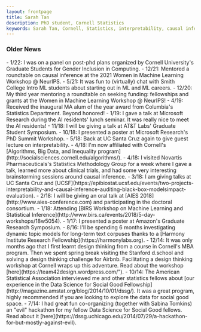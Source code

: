 ```yaml
---
layout: frontpage
title: Sarah Tan
description: PhD student, Cornell Statistics
keywords: Sarah Tan, Cornell, Statistics, interpretability, causal inference
---
```


<div class="row-fluid" id="news"><h3>Older News</h3>
</div>
- 1/22: I was on a panel on post-phd plans organized by Cornell University's Graduate Students for Gender Inclusion in Computing. 
- 12/21: Mentored a roundtable on causal inference at the 2021 Women in Machine Learning Workshop @ NeurIPS. 
- 5/21: It was fun to (virtually) chat with Smith College Intro ML students about starting out in ML and ML careers. 
- 12/20: My third year mentoring a roundtable on seeking funding: fellowships and grants at the Women in Machine Learning Workshop @ NeurIPS! 
- 4/19: Received the inaugural MA alum of the year award from Columbia's Statistics Department. Beyond honored!
- 1/19: I gave a talk at Microsoft Research during the AI residents' lunch seminar. It was really nice to meet the AI residents!
- 11/18: I will be giving a talk at AT&T Labs' Graduate Student Symposium.
- 10/18: I presented a poster at Microsoft Research's PhD Summit Workshop.
- 5/18: Back at UC Santa Cruz again to give guest lecture on interpretability.
- 4/18: I'm now affiliated with Cornell's [Algorithms, Big Data, and Inequality program](http://socialsciences.cornell.edu/algorithms/).
- 4/18: I visited Novartis Pharmaceuticals's Statistics Methodology Group for a week where I gave a talk, learned more about clinical trials, and had some very interesting brainstorming sessions around causal inference.
- 3/18: I am giving talks at UC Santa Cruz and [UCSF](https://epibiostat.ucsf.edu/events/two-projects-interpretability-and-causal-inference-auditing-black-box-modelsimpact-evaluation).
- 2/18: I will be giving an oral talk at [AIES 2018](http://www.aies-conference.com) and participating in the doctoral consortium.
- 1/18: Attending [BIRS Workshop on Machine Learning and Statistical Inference](http://www.birs.ca/events/2018/5-day-workshops/18w5054).
- 1/17: I presented a poster at Amazon's Graduate Research Symposium.
- 8/16: I'll be spending 6 months investigating dynamic topic models for long-term text corpuses thanks to a [Harmony Institute Research Fellowship](https://harmonylabs.org).
- 12/14: It was only months ago that I first learnt design thinking from a course in Cornell's MBA program. Then we spent spring break visiting the Stanford d.school and solving a design thinking challenge for Airbnb. Facilitating a design thinking workshop at Cornell wraps up this adventure. Read about the workshop [here](https://team42design.wordpress.com/").
- 10/14: The American Statistical Association interviewed me and other statistics fellows about [our experience in the Data Science for Social Good Fellowship](http://magazine.amstat.org/blog/2014/10/01/dssg/). It was a great program, highly recommended if you are looking to explore the data for social good space.
- 7/14: I had great fun co-organizing (together with Sabina Tomkins) an "evil" hackathon for my fellow Data Science for Social Good fellows. Read about it [here](https://dssg.uchicago.edu/2014/07/29/a-hackathon-for-but-mostly-against-evil).
